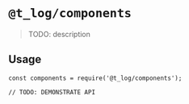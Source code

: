 # `@t_log/components`

> TODO: description

## Usage

```
const components = require('@t_log/components');

// TODO: DEMONSTRATE API
```
